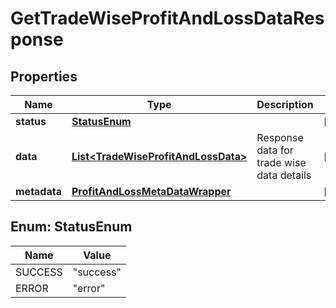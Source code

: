 # GetTradeWiseProfitAndLossDataResponse

## Properties
Name | Type | Description | Notes
------------ | ------------- | ------------- | -------------
**status** | [**StatusEnum**](#StatusEnum) |  |  [optional]
**data** | [**List&lt;TradeWiseProfitAndLossData&gt;**](TradeWiseProfitAndLossData.md) | Response data for trade wise data details |  [optional]
**metadata** | [**ProfitAndLossMetaDataWrapper**](ProfitAndLossMetaDataWrapper.md) |  |  [optional]

<a name="StatusEnum"></a>
## Enum: StatusEnum
Name | Value
---- | -----
SUCCESS | &quot;success&quot;
ERROR | &quot;error&quot;

